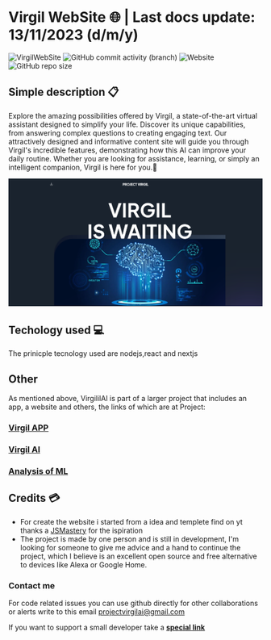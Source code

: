 # Virgil WebSite 🌐 | Last docs update: 13/11/2023 (d/m/y)

![VirgilWebSite](https://img.shields.io/badge/7%2C5k-7%2C5k?style=for-the-badge&logo=visualstudiocode&label=Lines%20of%20code&labelColor=282a3&color=%23164773)
![GitHub commit activity (branch)](https://img.shields.io/github/commit-activity/w/Retr0100/VirgilWebSite?style=for-the-badge&logo=github&labelColor=%23282a3&color=%231B7F79)
![Website](https://img.shields.io/website/https/projectvirgil.net?up_message=online&down_message=offline&style=for-the-badge&logo=railway&labelColor=%23282a3&color=%23a6da95)
![GitHub repo size](https://img.shields.io/github/repo-size/Retr0100/VirgilWebSite?style=for-the-badge&logo=github&labelColor=%23282a3&color=%23bd93f9)


## Simple description 📋
Explore the amazing possibilities offered by Virgil, a state-of-the-art virtual assistant designed to simplify your life. Discover its unique capabilities, from answering complex questions to creating engaging text. Our attractively designed and informative content site will guide you through Virgil's incredible features, demonstrating how this AI can improve your daily routine. Whether you are looking for assistance, learning, or simply an intelligent companion, Virgil is here for you.🎯


![SCREEN](/public/screenSite.png)

## Techology used 💻

The prinicple tecnology used are nodejs,react and nextjs

## Other

As mentioned above, VirgililAI is part of a larger project that includes an app, a website and others, the links of which are at Project:

### [Virgil APP](https://github.com/Retr0100/VirgilApp)

### [Virgil AI](https://github.com/Retr0100/VirgilAI)

### [Analysis of ML](https://github.com/Retr0100/VirgilML)

## Credits 💳
 - For create the website i started from a idea and templete find on yt thanks a [JSMastery](https://www.youtube.com/@javascriptmastery) for the ispiration
 - The project is made by one person and is still in development, I'm looking for someone to give me advice and a hand to continue the project, which I believe is an excellent open source and free alternative to devices like Alexa or Google Home.

### Contact me

For code related issues you can use github directly for other collaborations or alerts write to this email <projectvirgilai@gmail.com>

If you want to support a small developer take a [**special link**](https://www.paypal.me/Retr0jk)
